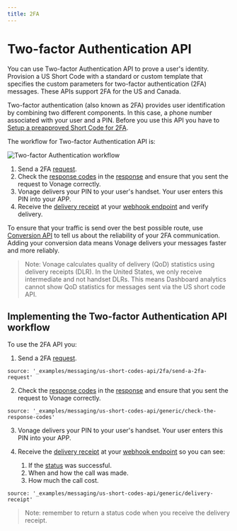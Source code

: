 ```yaml
---
title: 2FA
---
```


# Two-factor Authentication API

You can use Two-factor Authentication API to prove a user's identity. Provision a US Short Code with a standard or custom template that specifies the custom parameters for two-factor authentication (2FA) messages. These APIs support 2FA for the US and Canada.

Two-factor authentication (also known as 2FA) provides user identification by combining two different components. In this case, a phone number associated with your user and a PIN. Before you use this API you have to [Setup a preapproved Short Code for 2FA](/numbers/guides/enable-2fa).

The workflow for Two-factor Authentication API is:

![Two-factor Authentication workflow](/images/messaging/2fa/2fa_api_workflow.png)

1. Send a 2FA [request](/api/sms/us-short-codes/2fa#request).
2. Check the [response codes](/api/sms/us-short-codes/2fa#keys-and-values) in the [response](/api/sms/us-short-codes/2fa#response) and ensure that you sent the request to Vonage correctly.
3. Vonage delivers your PIN to your user's handset. Your user enters this PIN into your APP.
4. Receive the [delivery receipt](/api/sms/us-short-codes/2fa#delivery-receipt) at your [webhook endpoint](/concepts/guides/webhooks) and verify delivery.

To ensure that your traffic is send over the best possible route, use [Conversion API](/messaging/conversion-api/overview) to tell us about the reliability of your 2FA communication. Adding your conversion data means Vonage delivers your messages faster and more reliably.

> Note: Vonage calculates quality of delivery (QoD) statistics using delivery receipts (DLR). In the United States, we only receive intermediate and not handset DLRs. This means Dashboard analytics cannot show QoD statistics for messages sent via the US short code API.

## Implementing the Two-factor Authentication API workflow

To use the 2FA API you:

1. Send a 2FA [request](/api/sms/us-short-codes/2fa#request).

```tabbed_examples
source: '_examples/messaging/us-short-codes-api/2fa/send-a-2fa-request'
```

2. Check the [response codes](/api/sms/us-short-codes/2fa#keys-and-values) in the [response](/api/sms/us-short-codes/2fa#response) and ensure that you sent the request to Vonage correctly.

```tabbed_examples
source: '_examples/messaging/us-short-codes-api/generic/check-the-response-codes'
```

3. Vonage delivers your PIN to your user's handset. Your user enters this PIN into your APP.

4. Receive the [delivery receipt](/api/sms/us-short-codes/2fa#delivery-receipt) at your [webhook endpoint](/concepts/guides/webhooks) so you can see:

    1. If the [status](/api/sms/us-short-codes/2fa#keys-and-values-2) was successful.
    2. When and how the call was made.
    3. How much the call cost.

```tabbed_examples
source: '_examples/messaging/us-short-codes-api/generic/delivery-receipt'
```

> Note: remember to return a  status code when you receive the delivery receipt.
